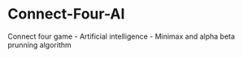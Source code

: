 # Connect-Four-AI
Connect four game - Artificial intelligence - Minimax and alpha beta prunning algorithm
